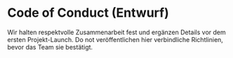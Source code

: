 # Code of Conduct (Entwurf)

Wir halten respektvolle Zusammenarbeit fest und ergänzen Details vor dem ersten Projekt-Launch.
Do not veröffentlichen hier verbindliche Richtlinien, bevor das Team sie bestätigt.
